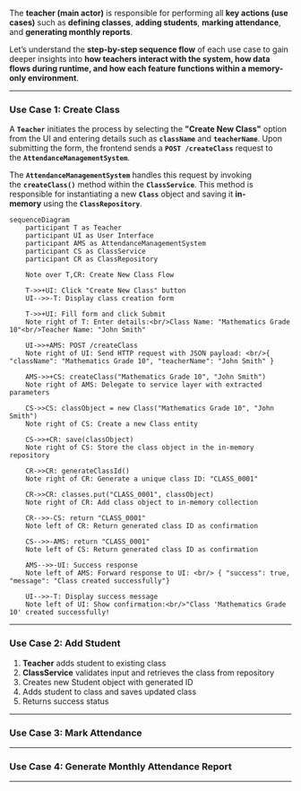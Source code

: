 
The **teacher (main actor)** is responsible for performing all **key actions (use cases)** such as **defining classes**, **adding students**, **marking attendance**, and **generating monthly reports**.

Let’s understand the **step-by-step sequence flow** of each use case to gain deeper insights into **how teachers interact with the system, how data flows during runtime, and how each feature functions within a memory-only environment**.

---
### Use Case 1: Create Class

A **`Teacher`** initiates the process by selecting the **"Create New Class"** option from the UI and entering details such as **`className`** and **`teacherName`**. Upon submitting the form, the frontend sends a **`POST /createClass`** request to the **`AttendanceManagementSystem`**.

The **`AttendanceManagementSystem`** handles this request by invoking the **`createClass()`** method within the **`ClassService`**. This method is responsible for instantiating a new **`Class`** object and saving it **in-memory** using the **`ClassRepository`**.

```mermaid
sequenceDiagram
	participant T as Teacher
	participant UI as User Interface
	participant AMS as AttendanceManagementSystem
	participant CS as ClassService
	participant CR as ClassRepository

	Note over T,CR: Create New Class Flow

	T->>+UI: Click "Create New Class" button
	UI-->>-T: Display class creation form

	T->>+UI: Fill form and click Submit
	Note right of T: Enter details:<br/>Class Name: "Mathematics Grade 10"<br/>Teacher Name: "John Smith"
  
	UI->>+AMS: POST /createClass
	Note right of UI: Send HTTP request with JSON payload: <br/>{ "className": "Mathematics Grade 10", "teacherName": "John Smith" }

	AMS->>+CS: createClass("Mathematics Grade 10", "John Smith")
	Note right of AMS: Delegate to service layer with extracted parameters

	CS->>CS: classObject = new Class("Mathematics Grade 10", "John Smith")
	Note right of CS: Create a new Class entity

	CS->>+CR: save(classObject)
	Note right of CS: Store the class object in the in-memory repository

	CR->>CR: generateClassId()
	Note right of CR: Generate a unique class ID: "CLASS_0001"
	
	CR->>CR: classes.put("CLASS_0001", classObject)
	Note right of CR: Add class object to in-memory collection

	CR-->>-CS: return "CLASS_0001"
	Note left of CR: Return generated class ID as confirmation

	CS-->>-AMS: return "CLASS_0001"
	Note left of CS: Return generated class ID as confirmation

	AMS-->>-UI: Success response
	Note left of AMS: Forward response to UI: <br/> { "success": true, "message": "Class created successfully"}

	UI-->>-T: Display success message
	Note left of UI: Show confirmation:<br/>"Class 'Mathematics Grade 10' created successfully!
```



---
### Use Case 2: Add Student

1. **Teacher** adds student to existing class
2. **ClassService** validates input and retrieves the class from repository
3. Creates new Student object with generated ID
4. Adds student to class and saves updated class
5. Returns success status



---
### Use Case 3: Mark Attendance



---
### Use Case 4: Generate Monthly Attendance Report


---
